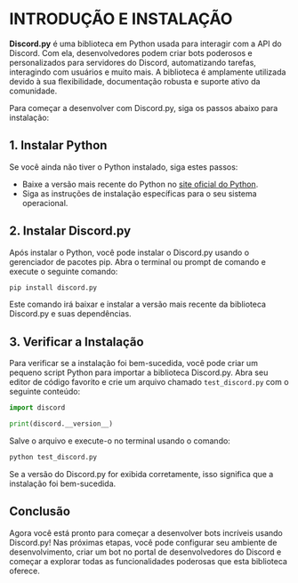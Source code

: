 # INTRODUÇÃO E INSTALAÇÃO 
**Discord.py** é uma biblioteca em Python usada para interagir com a API do Discord. Com ela, desenvolvedores podem criar bots poderosos e personalizados para servidores do Discord, automatizando tarefas, interagindo com usuários e muito mais. A biblioteca é amplamente utilizada devido à sua flexibilidade, documentação robusta e suporte ativo da comunidade.

Para começar a desenvolver com Discord.py, siga os passos abaixo para instalação:

## 1. Instalar Python
Se você ainda não tiver o Python instalado, siga estes passos:

- Baixe a versão mais recente do Python no [site oficial do Python](https://www.python.org/downloads/).
- Siga as instruções de instalação específicas para o seu sistema operacional.

## 2. Instalar Discord.py
Após instalar o Python, você pode instalar o Discord.py usando o gerenciador de pacotes pip. Abra o terminal ou prompt de comando e execute o seguinte comando:

```bash
pip install discord.py
```

Este comando irá baixar e instalar a versão mais recente da biblioteca Discord.py e suas dependências.

## 3. Verificar a Instalação
Para verificar se a instalação foi bem-sucedida, você pode criar um pequeno script Python para importar a biblioteca Discord.py. Abra seu editor de código favorito e crie um arquivo chamado `test_discord.py` com o seguinte conteúdo:

```python
import discord

print(discord.__version__)
```

Salve o arquivo e execute-o no terminal usando o comando:

```bash
python test_discord.py
```

Se a versão do Discord.py for exibida corretamente, isso significa que a instalação foi bem-sucedida.

## Conclusão
Agora você está pronto para começar a desenvolver bots incríveis usando Discord.py! Nas próximas etapas, você pode configurar seu ambiente de desenvolvimento, criar um bot no portal de desenvolvedores do Discord e começar a explorar todas as funcionalidades poderosas que esta biblioteca oferece.